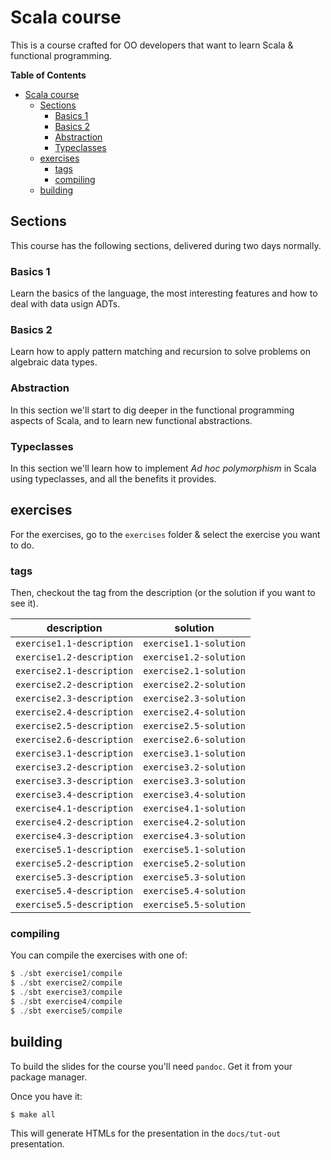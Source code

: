 # Scala course

This is a course crafted for OO developers that want to learn Scala &
functional programming.

<!-- markdown-toc start - Don't edit this section. Run M-x markdown-toc-refresh-toc -->
**Table of Contents**

- [Scala course](#scala-course)
    - [Sections](#sections)
        - [Basics 1](#basics-1)
        - [Basics 2](#basics-2)
        - [Abstraction](#abstraction)
        - [Typeclasses](#typeclasses)
    - [exercises](#exercises)
        - [tags](#tags)
        - [compiling](#compiling)
    - [building](#building)

<!-- markdown-toc end -->


## Sections

This course has the following sections, delivered during two days
normally.

### Basics 1

Learn the basics of the language, the most interesting features and
how to deal with data usign ADTs.

### Basics 2

Learn how to apply pattern matching and recursion to solve problems on
algebraic data types.

### Abstraction

In this section we'll start to dig deeper in the functional
programming aspects of Scala, and to learn new functional
abstractions.

### Typeclasses

In this section we'll learn how to implement _Ad hoc polymorphism_ in
Scala using typeclasses, and all the benefits it provides.

## exercises

For the exercises, go to the `exercises` folder & select the exercise
you want to do.

### tags

Then, checkout the tag from the description (or the solution if you
want to see it).

| description               | solution               |
|---------------------------|------------------------|
| `exercise1.1-description` | `exercise1.1-solution` |
| `exercise1.2-description` | `exercise1.2-solution` |
| `exercise2.1-description` | `exercise2.1-solution` |
| `exercise2.2-description` | `exercise2.2-solution` |
| `exercise2.3-description` | `exercise2.3-solution` |
| `exercise2.4-description` | `exercise2.4-solution` |
| `exercise2.5-description` | `exercise2.5-solution` |
| `exercise2.6-description` | `exercise2.6-solution` |
| `exercise3.1-description` | `exercise3.1-solution` |
| `exercise3.2-description` | `exercise3.2-solution` |
| `exercise3.3-description` | `exercise3.3-solution` |
| `exercise3.4-description` | `exercise3.4-solution` |
| `exercise4.1-description` | `exercise4.1-solution` |
| `exercise4.2-description` | `exercise4.2-solution` |
| `exercise4.3-description` | `exercise4.3-solution` |
| `exercise5.1-description` | `exercise5.1-solution` |
| `exercise5.2-description` | `exercise5.2-solution` |
| `exercise5.3-description` | `exercise5.3-solution` |
| `exercise5.4-description` | `exercise5.4-solution` |
| `exercise5.5-description` | `exercise5.5-solution` |

### compiling

You can compile the exercises with one of:

```sbt
$ ./sbt exercise1/compile
$ ./sbt exercise2/compile
$ ./sbt exercise3/compile
$ ./sbt exercise4/compile
$ ./sbt exercise5/compile
```

## building

To build the slides for the course you'll need `pandoc`. Get it from
your package manager.

Once you have it:

```sh
$ make all
```

This will generate HTMLs for the presentation in the `docs/tut-out`
presentation.
